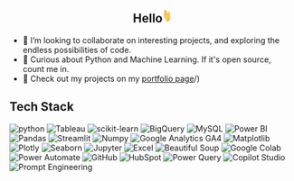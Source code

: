 <h2 align='center'>Hello<img src="https://raw.githubusercontent.com/ABSphreak/ABSphreak/master/gifs/Hi.gif" height="25px" width="15px"></h2>


- 🤖 I’m looking to collaborate on interesting projects, and exploring the endless possibilities of code.
- 🐍 Curious about Python and Machine Learning. If it's open source, count me in.
- 🥝 Check out my projects on my [portfolio page](https://123kiwi.github.io/portfolio/)/)

<!---
123kiwi/123kiwi is a ✨ special ✨ repository because its `README.md` (this file) appears on your GitHub profile.
You can click the Preview link to take a look at your changes.
--->

<h2 align="left">Tech Stack</h2>
<p align="left">
    <img src="https://raw.githubusercontent.com/gilbarbara/logos/c122ccfcfdb15d9958a85696ff2460ac3b01f8ca/logos/python.svg" alt="python" width="40" height="40"/>
    <img src="https://upload.wikimedia.org/wikipedia/commons/4/45/Tableau_Logo.png" alt="Tableau" width="80" height="40"/>
    <img src="https://iconape.com/wp-content/png_logo_vector/scikit-learn-logo.png" alt="scikit-learn" width="60" height="40"/>
    <img src="https://upload.wikimedia.org/wikipedia/commons/6/66/BigQuery_Logo.png" alt="BigQuery" width="60" height="40"/>
    <img src="https://raw.githubusercontent.com/gilbarbara/logos/master/logos/mysql.svg" alt="MySQL" width="40" height="40"/>
    <img src="https://upload.wikimedia.org/wikipedia/commons/c/cf/New_Power_BI_Logo.png" alt="Power BI" width="40" height="40"/>
    <img src="https://raw.githubusercontent.com/gilbarbara/logos/master/logos/pandas.svg" alt="Pandas" width="40" height="40"/>
    <img src="https://upload.wikimedia.org/wikipedia/commons/a/ad/Streamlit-logo-primary-colormark-darktext.png" alt="Streamlit" width="80" height="40"/>
    <img src="https://upload.wikimedia.org/wikipedia/commons/3/31/NumPy_logo_2020.svg" alt="Numpy" width="60" height="40"/>
    <img src="https://upload.wikimedia.org/wikipedia/commons/d/d7/Google_Analytics_Logo.png" alt="Google Analytics GA4" width="60" height="40"/>
    <img src="https://upload.wikimedia.org/wikipedia/commons/8/84/Matplotlib_icon.svg" alt="Matplotlib" width="40" height="40"/>
    <img src="https://upload.wikimedia.org/wikipedia/commons/3/37/Plotly-logo-01-square.png" alt="Plotly" width="40" height="40"/>
    <img src="https://upload.wikimedia.org/wikipedia/commons/1/10/Seaborn_logo.svg" alt="Seaborn" width="60" height="40"/>
    <img src="https://upload.wikimedia.org/wikipedia/commons/3/38/Jupyter_logo.svg" alt="Jupyter" width="40" height="40"/>
    <img src="https://upload.wikimedia.org/wikipedia/commons/3/3b/Excel_Logo.svg" alt="Excel" width="40" height="40"/>
    <img src="https://upload.wikimedia.org/wikipedia/commons/6/6a/Beautifulsoup.png" alt="Beautiful Soup" width="60" height="40"/>
    <img src="https://upload.wikimedia.org/wikipedia/commons/e/ed/Google_Colab.png" alt="Google Colab" width="60" height="40"/>
    <img src="https://upload.wikimedia.org/wikipedia/commons/e/e9/PowerApps_logo.svg" alt="Power Automate" width="60" height="40"/>
    <img src="https://upload.wikimedia.org/wikipedia/commons/e/ec/GitHub_logo_2013.svg" alt="GitHub" width="40" height="40"/>
    <img src="https://upload.wikimedia.org/wikipedia/commons/3/3f/HubSpot_Logo.svg" alt="HubSpot" width="80" height="40"/>
    <img src="https://upload.wikimedia.org/wikipedia/commons/3/38/Power_Query_logo.png" alt="Power Query" width="60" height="40"/>
    <img src="https://upload.wikimedia.org/wikipedia/commons/3/31/Microsoft_Copilot_Logo.svg" alt="Copilot Studio" width="60" height="40"/>
    <img src="https://upload.wikimedia.org/wikipedia/commons/8/8e/Prompt_Engineering.png" alt="Prompt Engineering" width="60" height="40"/>
</p>
